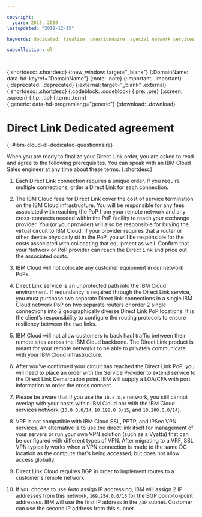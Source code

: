 ```yaml
---

copyright:
  years: 2018, 2019
lastupdated: "2019-12-15"

keywords: dedicated, finalize, questionnaire, special network services, billing, fees, VRF, BGP, case, cross-connect, link speed, VPN, data center, PoP, ECMP

subcollection: dl

---
```


{:shortdesc: .shortdesc}
{:new_window: target="_blank"}
{:DomainName: data-hd-keyref="DomainName"}
{:note: .note}
{:important: .important}
{:deprecated: .deprecated}
{:external: target="_blank" .external}
{:shortdesc: .shortdesc}
{:codeblock: .codeblock}
{:pre: .pre}
{:screen: .screen}
{:tip: .tip}
{:term: .term}  
{:generic: data-hd-programlang="generic"}
{:download: .download}  

# Direct Link Dedicated agreement
{: #ibm-cloud-dl-dedicated-questionnaire}

When you are ready to finalize your Direct Link order, you are asked to read and agree to the following prerequisites. You can speak with an IBM Cloud Sales engineer at any time about these terms.
{:shortdesc}

1. Each Direct Link connection requires a unique order. If you require multiple connections, order a Direct Link for each connection.

2. The IBM Cloud fees for Direct Link cover the cost of service termination on the IBM Cloud  infrastructure. You will be responsible for any fees associated with reaching the PoP from your remote network and any cross-connects needed within the PoP facility to reach your exchange provider. You (or your provider) will also be responsible for buying the virtual circuit to IBM Cloud. If your provider requires that a router or other device physically sit in the PoP, you will be responsible for the costs associated with collocating that equipment as well. Confirm that your Network or PoP provider can reach the Direct Link and price out the associated costs.

3. IBM Cloud will not colocate any customer equipment in our network PoPs.

4. Direct Link service is an unprotected path into the IBM Cloud  environment. If redundancy is required through the Direct Link service, you must purchase two separate Direct link connections in a single IBM Cloud network PoP on two separate routers or order 2 single connections into 2 geographically diverse Direct Link PoP locations. It is the client’s responsibility to configure the routing protocols to ensure resiliency between the two links.

5. IBM Cloud will not allow customers to back haul traffic between their remote sites across the IBM Cloud backbone. The Direct Link product is meant for your remote networks to be able to privately communicate with your IBM Cloud infrastructure.

6. After you've confirmed your circuit has reached the Direct Link PoP, you will need to place an order with the Service Provider to extend service to the Direct Link Demarcation point. IBM will supply a LOA/CFA with port information to order the cross connect.  

7. Please be aware that if you use the `10.x.x.x` network, you still cannot overlap with your hosts within IBM Cloud nor with the IBM Cloud services network (`10.0.0.0/14`, `10.198.0.0/15`, and `10.200.0.0/14`).

8. VRF is not compatible with IBM Cloud SSL, PPTP, and IPSec VPN services. An alternative is to use the direct link itself for management of your servers or run your own VPN solution (such as a Vyatta) that can be configured with different types of VPN. After migrating to a VRF, SSL VPN typically works when a VPN connection is made to the same DC location as the compute that's being accessed, but does not allow access globally.

9. Direct Link Cloud requires BGP in order to implement routes to a customer's remote network.

10.  If you choose to use Auto assign IP addressing, IBM will assign 2 IP addresses from this network, `169.254.0.0/16` for the BGP point-to-point addresses. IBM will use the first IP address in the `/30` subnet. Customer can use the second IP address from this subnet.
